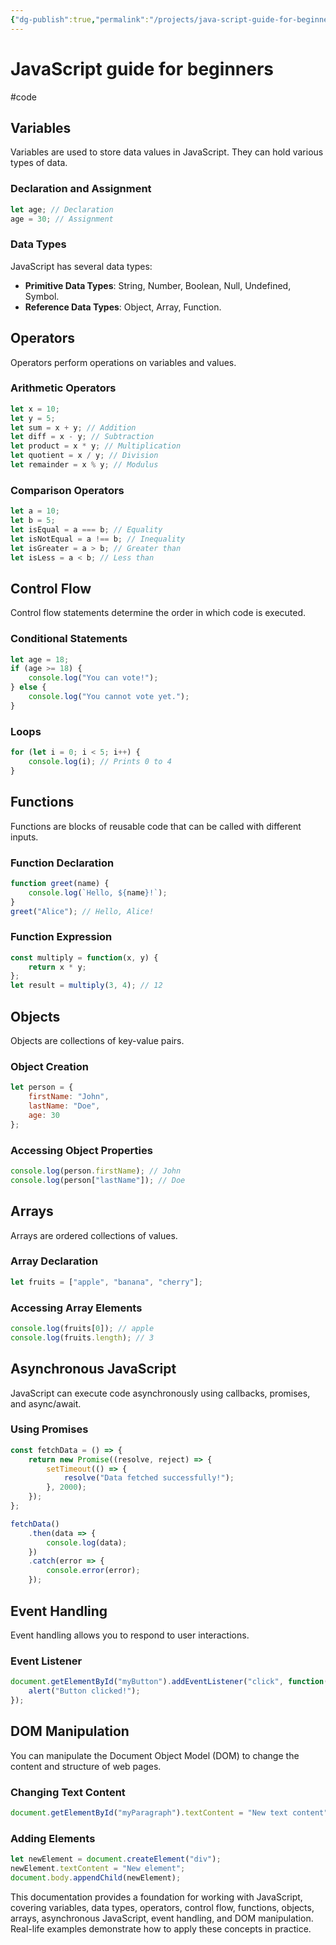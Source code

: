 ```yaml
---
{"dg-publish":true,"permalink":"/projects/java-script-guide-for-beginners/"}
---
```


# JavaScript guide for beginners
#code
## Variables
Variables are used to store data values in JavaScript. They can hold various types of data.

### Declaration and Assignment
```javascript
let age; // Declaration
age = 30; // Assignment
```

### Data Types
JavaScript has several data types:
- **Primitive Data Types**: String, Number, Boolean, Null, Undefined, Symbol.
- **Reference Data Types**: Object, Array, Function.

## Operators
Operators perform operations on variables and values.

### Arithmetic Operators
```javascript
let x = 10;
let y = 5;
let sum = x + y; // Addition
let diff = x - y; // Subtraction
let product = x * y; // Multiplication
let quotient = x / y; // Division
let remainder = x % y; // Modulus
```

### Comparison Operators
```javascript
let a = 10;
let b = 5;
let isEqual = a === b; // Equality
let isNotEqual = a !== b; // Inequality
let isGreater = a > b; // Greater than
let isLess = a < b; // Less than
```

## Control Flow
Control flow statements determine the order in which code is executed.

### Conditional Statements
```javascript
let age = 18;
if (age >= 18) {
    console.log("You can vote!");
} else {
    console.log("You cannot vote yet.");
}
```

### Loops
```javascript
for (let i = 0; i < 5; i++) {
    console.log(i); // Prints 0 to 4
}
```

## Functions
Functions are blocks of reusable code that can be called with different inputs.

### Function Declaration
```javascript
function greet(name) {
    console.log(`Hello, ${name}!`);
}
greet("Alice"); // Hello, Alice!
```

### Function Expression
```javascript
const multiply = function(x, y) {
    return x * y;
};
let result = multiply(3, 4); // 12
```

## Objects
Objects are collections of key-value pairs.

### Object Creation
```javascript
let person = {
    firstName: "John",
    lastName: "Doe",
    age: 30
};
```

### Accessing Object Properties
```javascript
console.log(person.firstName); // John
console.log(person["lastName"]); // Doe
```

## Arrays
Arrays are ordered collections of values.

### Array Declaration
```javascript
let fruits = ["apple", "banana", "cherry"];
```

### Accessing Array Elements
```javascript
console.log(fruits[0]); // apple
console.log(fruits.length); // 3
```

## Asynchronous JavaScript
JavaScript can execute code asynchronously using callbacks, promises, and async/await.

### Using Promises
```javascript
const fetchData = () => {
    return new Promise((resolve, reject) => {
        setTimeout(() => {
            resolve("Data fetched successfully!");
        }, 2000);
    });
};

fetchData()
    .then(data => {
        console.log(data);
    })
    .catch(error => {
        console.error(error);
    });
```

## Event Handling
Event handling allows you to respond to user interactions.

### Event Listener
```javascript
document.getElementById("myButton").addEventListener("click", function() {
    alert("Button clicked!");
});
```

## DOM Manipulation
You can manipulate the Document Object Model (DOM) to change the content and structure of web pages.

### Changing Text Content
```javascript
document.getElementById("myParagraph").textContent = "New text content";
```

### Adding Elements
```javascript
let newElement = document.createElement("div");
newElement.textContent = "New element";
document.body.appendChild(newElement);
```

This documentation provides a foundation for working with JavaScript, covering variables, data types, operators, control flow, functions, objects, arrays, asynchronous JavaScript, event handling, and DOM manipulation. Real-life examples demonstrate how to apply these concepts in practice.